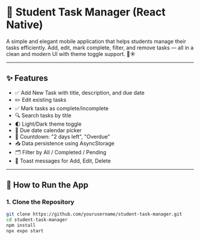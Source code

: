 # 📘 Student Task Manager (React Native)

A simple and elegant mobile application that helps students manage their tasks efficiently. Add, edit, mark complete, filter, and remove tasks — all in a clean and modern UI with theme toggle support. 🌙☀️

---

## ✨ Features

- ✅ Add New Task with title, description, and due date
- ✏️ Edit existing tasks
- ✅ Mark tasks as complete/incomplete
- 🔍 Search tasks by title
- 🌓 Light/Dark theme toggle
- 📅 Due date calendar picker
- 🔁 Countdown: "2 days left", "Overdue"
- 📥 Data persistence using AsyncStorage
- 🗂️ Filter by All / Completed / Pending
- 💬 Toast messages for Add, Edit, Delete

---



## 🚀 How to Run the App

### 1. Clone the Repository

```bash
git clone https://github.com/yourusername/student-task-manager.git
cd student-task-manager
npm install
npx expo start
